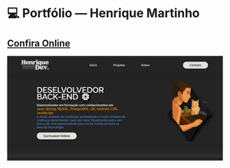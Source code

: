 # 💻 Portfólio — Henrique Martinho

## **[Confira Online](https://henriquemartinho.github.io/personal-portifolio/)**

![Preview do portfólio](assets/images/preview.png)

